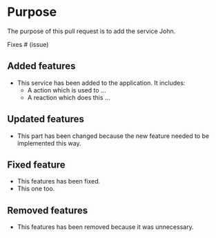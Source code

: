 # Purpose

The purpose of this pull request is to add the service John.

Fixes # (issue)

## Added features

* This service has been added to the application. It includes:
  * A action which is used to ...
  * A reaction which does this ...

## Updated features

* This part has been changed because the new feature needed to be implemented this way.

## Fixed feature

* This features has been fixed.
* This one too.

## Removed features

* This features has been removed because it was unnecessary.
